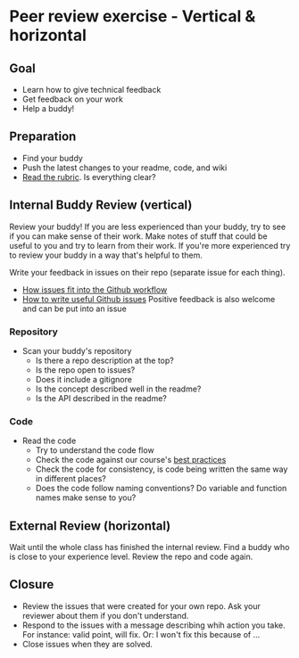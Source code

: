 # Peer review exercise - Vertical & horizontal

## Goal
- Learn how to give technical feedback
- Get feedback on your work
- Help a buddy!

## Preparation
- Find your buddy
- Push the latest changes to your readme, code, and wiki
- [Read the rubric](https://icthva.sharepoint.com/:x:/r/sites/FDMCI_EDU__CMD20_21_Minor_Web_5i7j73jt/_layouts/15/doc2.aspx?sourcedoc=%7BE5B6692B-AEAB-4BE3-AD61-71984BDD0C5D%7D&file=WAFS%202021%20Rubric.xlsx&action=edit&mobileredirect=true&wdPreviousSession=3750dff9-2513-4430-982d-1aca764d1bd5&wdOrigin=TEAMS-ELECTRON.teams.undefined). Is everything clear?

## Internal Buddy Review (vertical)
Review your buddy! If you are less experienced than your buddy, try to see if you can make sense of their work. Make notes of stuff that could be useful to you and try to learn from their work.
If you're more experienced try to review your buddy in a way that's helpful to them.

Write your feedback in issues on their repo (separate issue for each thing). 
- [How issues fit into the Github workflow](https://guides.github.com/features/issues/)
- [How to write useful Github issues](https://upthemes.com/blog/2014/02/writing-useful-github-issues/)
Positive feedback is also welcome and can be put into an issue

### Repository
- Scan your buddy's repository
    + Is there a repo description at the top?
    + Is the repo open to issues?
    + Does it include a gitignore
    + Is the concept described well in the readme?
    + Is the API described in the readme?

### Code
- Read the code
    + Try to understand the code flow
    + Check the code against our course's [best practices](https://github.com/cmda-minor-web/best-practices/blob/master/web-app-from-scratch.md)
    + Check the code for consistency, is code being written the same way in different places?
    + Does the code follow naming conventions? Do variable and function names make sense to you?

## External Review (horizontal)
Wait until the whole class has finished the internal review.
Find a buddy who is close to your experience level. Review the repo and code again.

## Closure
- Review the issues that were created for your own repo. Ask your reviewer about them if you don't understand.
- Respond to the issues with a message describing whih action you take. For instance: valid point, will fix. Or: I won't fix this because of ...
- Close issues when they are solved.
